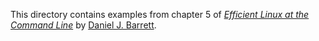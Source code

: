 This directory contains examples from chapter 5
of [*Efficient Linux at the Command Line*](https://efficientlinux.com/) by [Daniel J. Barrett](https://danieljbarrett.com).
